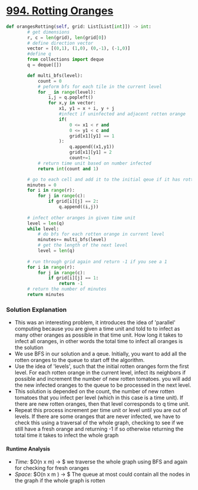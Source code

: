 # [994. Rotting Oranges](https://leetcode.com/problems/rotting-oranges/)

```python
def orangesRotting(self, grid: List[List[int]]) -> int:
        # get dimensions 
        r, c = len(grid), len(grid[0])
        # define direction vector
        vector = [(0,1), (1,0), (0,-1), (-1,0)]
        #define q 
        from collections import deque
        q = deque([])

        def multi_bfs(level):
            count = 0 
            # peform bfs for each tile in the current level
            for _ in range(level):
                i,j = q.popleft()
                for x,y in vector:
                    x1, y1 = x + i, y + j 
                    #infect if uninfected and adjacent rotten orange
                    if(
                        0 <= x1 < r and
                        0 <= y1 < c and 
                        grid[x1][y1] == 1
                    ):
                        q.append((x1,y1))
                        grid[x1][y1] = 2
                        count+=1
            # return time unit based on number infected
            return int(count and 1)

        # go to each cell and add it to the initial qeue if it has rotten orange
        minutes = 0 
        for i in range(r):
            for j in range(c):
                if grid[i][j] == 2:
                    q.append((i,j))
        
        # infect other oranges in given time unit
        level = len(q)
        while level:
            # do bfs for each rotten orange in current level 
            minutes+= multi_bfs(level)
            # get the length of the next level 
            level = len(q)
            
        # run through grid again and return -1 if you see a 1 
        for i in range(r):
            for j in range(c):
                if grid[i][j] == 1:
                    return -1 
        # return the number of minutes 
        return minutes
```

### Solution Explanation 
- This was an interesting problem, it introduces the idea of 'parallel' computing because you are given a time unit and told to to infect as many other oranges as possible in that time unit. How long it takes to infect all oranges, in other words the total time to infect all oranges is the solution 
- We use BFS in our solution and a qeue. Initially, you want to add all the rotten oranges to the queue to start off the algorithm. 
- Use the idea of 'levels', such that the initial rotten oranges form the first level. For each rotten orange in the current level, infect its neighbors if possible and increment the number of new rotten tomatoes. you will add the new infected oranges to the queue to be processed in the next level. 
- This solution is depended on the count, the number of new rotten tomatoes that you infect per level (which in this case is a time unit). If there are new rotten oranges, then that level corresponds to q time unit.
- Repeat this process increment per time unit or level until you are out of levels. If there are some oranges that are never infected, we have to check this using a traversal of the whole graph, checking to see if we still have a fresh orange and returning -1 if so otherwise returning the total time it takes to infect the whole graph 

#### Runtime Analysis  
- *Time:* $O(n x m) -> $ we traverse the whole graph using BFS and again for checking for fresh oranges
- *Space:* $O(n x m ) -> $ The queue at most could contain all the nodes in the graph if the whole graph is rotten 